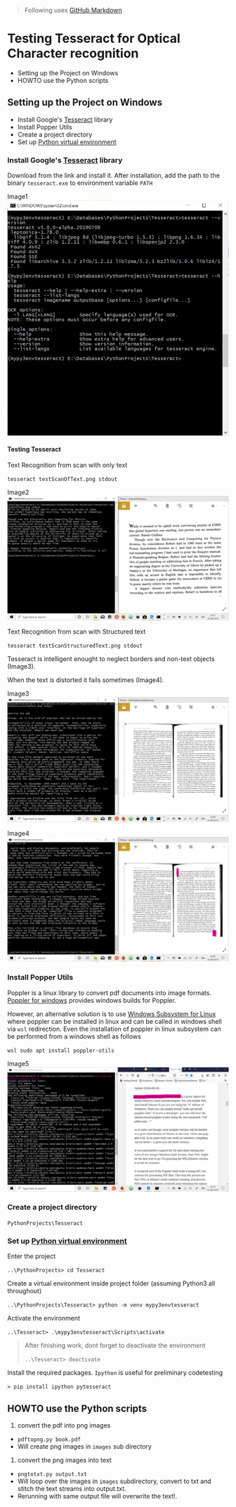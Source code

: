 > Following uses [GitHub Markdown](https://guides.github.com/features/mastering-markdown/)

# Testing Tesseract for Optical Character recognition

- Setting up the Project on Windows
- HOWTO use the Python scripts

## Setting up the Project on Windows

- Install Google's [Tesseract](https://github.com/madmaze/pytesseract) library
- Install Popper Utils
- Create a project directory
- Set up [Python virtual environment](https://packaging.python.org/guides/installing-using-pip-and-virtual-environments/)

### Install Google's [Tesseract](https://github.com/madmaze/pytesseract) library

Download from the link and install it. After installation, add the path to the binary `tesseract.exe` to environment variable `PATH`

Image1
![Tesseract Install](/Tutorial/Screenshots/TesseractOCRhowTo.png)

#### Testing Tesseract

Text Recognition from scan with only text

`tesseract testScanOfText.png stdout`

Image2
![convertScanCrop](/Tutorial/Screenshots/TesseractOCRhowTo2.png)

Text Recognition from scan with Structured text

`tesseract testScanStructuredText.png stdout`

Tesseract is intelligent enought to neglect borders and non-text objects (Image3).

When the text is distorted it fails sometimes (Image4).

Image3
![convertScanCrop](/Tutorial/Screenshots/TesseractOCRhowTo3.png)

Image4
![convertScanCrop](/Tutorial/Screenshots/TesseractOCRhowTo4.png)

### Install Popper Utils

Poppler is a linux library to convert pdf documents into image formats. [Poppler for windows](http://blog.alivate.com.au/poppler-windows/) provides windows builds for Poppler.

However, an alternative solution is to use [Windows Subsystem for Linux](https://docs.microsoft.com/en-us/windows/wsl/about) where poppler can be installed in linux and can be called in windows shell via `wsl` redirection. Even the installation of poppler in linux subsystem can be performed from a windows shell as follows

`wsl sudo apt install poppler-utils`

Image5
![Poppler for Windows](/Tutorial/Screenshots/TesseractOCRhowTo5.png)

### Create a project directory

`PythonProjects\Tesseract`

### Set up [Python virtual environment](https://packaging.python.org/guides/installing-using-pip-and-virtual-environments/)
Enter the project

`..\PythonProjects> cd Tesseract`

Create a virtual environment inside project folder (assuming Python3 all throughout)

`..\PythonProjects\Tesseract> python -m venv mypy3envtesseract`

Activate the environment

`..\Tesseract> .\mypy3envtesseract\Scripts\activate`

>After finishing work, dont forget to deactivate the environment
>
>`..\Tesseract> deactivate`

Install the required packages. `Ipython` is useful for preliminary codetesting

`> pip install ipython pytesseract`

## HOWTO use the Python scripts

1. convert the pdf into png images
  - `pdftopng.py book.pdf`
  - Will create png images in `images` sub directory

1. convert the png images into text
  - `pngtotxt.py output.txt`
  - Will loop over the images in `images` subdirectory, convert to txt and stitch the text streams into output.txt.
  - Rerunning with same output file will overwrite the text!.
